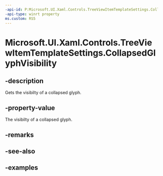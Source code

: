 ```yaml
---
-api-id: P:Microsoft.UI.Xaml.Controls.TreeViewItemTemplateSettings.CollapsedGlyphVisibility
-api-type: winrt property
ms.custom: RS5
---
```

<!-- Property syntax.
public Visibility CollapsedGlyphVisibility { get; }
-->

# Microsoft.UI.Xaml.Controls.TreeViewItemTemplateSettings.CollapsedGlyphVisibility


## -description

Gets the visibilty of a collapsed glyph.


## -property-value

The visibilty of a collapsed glyph.


## -remarks


## -see-also


## -examples


